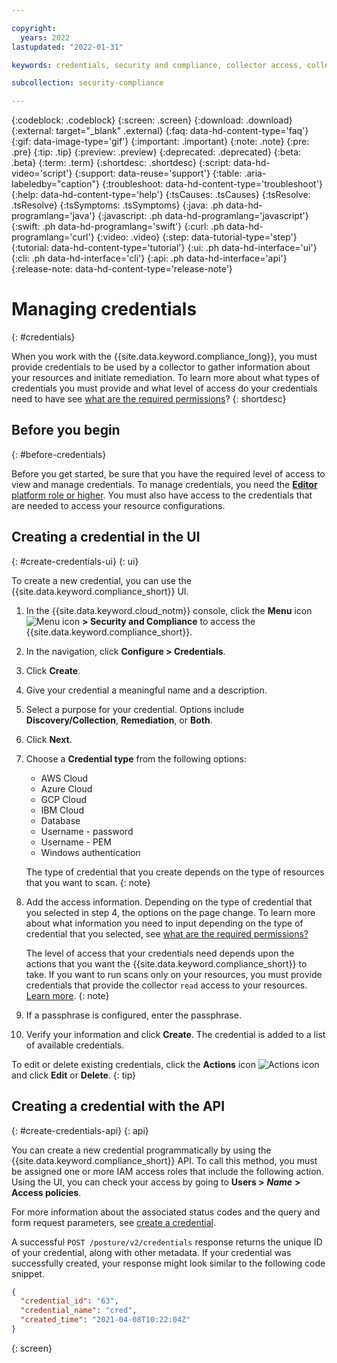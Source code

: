 ```yaml
---

copyright:
  years: 2022
lastupdated: "2022-01-31"

keywords: credentials, security and compliance, collector access, collector communication, resource scan, configuration scanning, credentials stored

subcollection: security-compliance

---
```


{:codeblock: .codeblock}
{:screen: .screen}
{:download: .download}
{:external: target="_blank" .external}
{:faq: data-hd-content-type='faq'}
{:gif: data-image-type='gif'}
{:important: .important}
{:note: .note}
{:pre: .pre}
{:tip: .tip}
{:preview: .preview}
{:deprecated: .deprecated}
{:beta: .beta}
{:term: .term}
{:shortdesc: .shortdesc}
{:script: data-hd-video='script'}
{:support: data-reuse='support'}
{:table: .aria-labeledby="caption"}
{:troubleshoot: data-hd-content-type='troubleshoot'}
{:help: data-hd-content-type='help'}
{:tsCauses: .tsCauses}
{:tsResolve: .tsResolve}
{:tsSymptoms: .tsSymptoms}
{:java: .ph data-hd-programlang='java'}
{:javascript: .ph data-hd-programlang='javascript'}
{:swift: .ph data-hd-programlang='swift'}
{:curl: .ph data-hd-programlang='curl'}
{:video: .video}
{:step: data-tutorial-type='step'}
{:tutorial: data-hd-content-type='tutorial'}
{:ui: .ph data-hd-interface='ui'}
{:cli: .ph data-hd-interface='cli'}
{:api: .ph data-hd-interface='api'}
{:release-note: data-hd-content-type='release-note'}

# Managing credentials
{: #credentials}

When you work with the {{site.data.keyword.compliance_long}}, you must provide credentials to be used by a collector to gather information about your resources and initiate remediation. To learn more about what types of credentials you must provide and what level of access do your credentials need to have see [what are the required permissions](/docs/security-compliance?topic=security-compliance-permissions)? 
{: shortdesc}

## Before you begin
{: #before-credentials}

Before you get started, be sure that you have the required level of access to view and manage credentials. To manage credentials, you need the [**Editor** platform role or higher](/docs/security-compliance?topic=security-compliance-access-management). You must also have access to the credentials that are needed to access your resource configurations.


## Creating a credential in the UI
{: #create-credentials-ui}
{: ui}

To create a new credential, you can use the {{site.data.keyword.compliance_short}} UI.

1. In the {{site.data.keyword.cloud_notm}} console, click the **Menu** icon ![Menu icon](../icons/icon_hamburger.svg) **> Security and Compliance** to access the {{site.data.keyword.compliance_short}}.
2. In the navigation, click **Configure > Credentials**.
3. Click **Create**.
4. Give your credential a meaningful name and a description.
5. Select a purpose for your credential. Options include **Discovery/Collection**, **Remediation**, or **Both**.  
6. Click **Next**.
7. Choose a **Credential type** from the following options:

   * AWS Cloud
   * Azure Cloud
   * GCP Cloud
   * IBM Cloud
   * Database
   * Username - password
   * Username - PEM
   * Windows authentication

   The type of credential that you create depends on the type of resources that you want to scan.
   {: note}

8. Add the access information. Depending on the type of credential that you selected in step 4, the options on the page change. To learn more about what information you need to input depending on the type of credential that you selected, see [what are the required permissions?](/docs/security-compliance?topic=security-compliance-permissions)

   The level of access that your credentials need depends upon the actions that you want the {{site.data.keyword.compliance_short}} to take. If you want to run scans only on your resources, you must provide credentials that provide the collector `read` access to your resources. [Learn more](/docs/security-compliance?topic=security-compliance-permissions#understand-credentials).
   {: note}

9. If a passphrase is configured, enter the passphrase. 
10. Verify your information and click **Create**. The credential is added to a list of available credentials. 

To edit or delete existing credentials, click the **Actions** icon ![Actions icon](../icons/actions-icon-vertical.svg) and click **Edit** or **Delete**.
{: tip}


## Creating a credential with the API
{: #create-credentials-api}
{: api}

You can create a new credential programmatically by using the {{site.data.keyword.compliance_short}} API. To call this method, you must be assigned one or more IAM access roles that include the following action. Using the UI, you can check your access by going to **Users >** ***Name*** **> Access policies**.

For more information about the associated status codes and the query and form request parameters, see [create a credential](/apidocs/security-compliance/posture#create-credential). 

A successful `POST /posture/v2/credentials` response returns the unique ID of your credential, along with other metadata. If your credential was successfully created, your response might look similar to the following code snippet. 

```json
{
  "credential_id": "63",
  "credential_name": "cred",
  "created_time": "2021-04-08T10:22:04Z"
}
```
{: screen}
